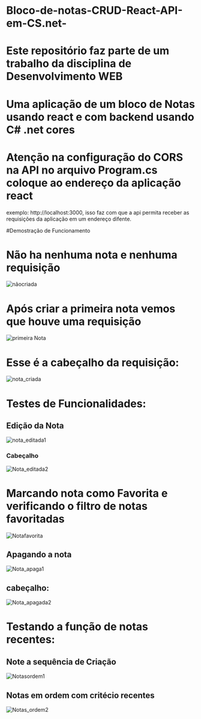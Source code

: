 # Bloco-de-notas-CRUD-React-API-em-CS.net-
# Este repositório faz parte de um trabalho  da disciplina de Desenvolvimento WEB
# Uma aplicação de um bloco de Notas usando react e com backend usando C# .net cores
# Atenção na configuração do CORS na API no arquivo Program.cs coloque ao endereço da aplicação react
exemplo: http://localhost:3000, isso faz com que  a api permita receber as requisições da aplicação em um endereço difente. 



#Demostração de Funcionamento

# Não ha nenhuma nota  e nenhuma requisição
![nãocriada](https://github.com/user-attachments/assets/94a38ecc-3cf3-4f26-a516-8c22da301d91)
# Após criar a  primeira nota vemos que houve uma requisição
![primeira Nota](https://github.com/user-attachments/assets/61aee3b8-aba9-4747-b671-c7a6820d06cf)
# Esse é a cabeçalho da requisição:
![nota_criada](https://github.com/user-attachments/assets/cb186d6a-857d-4198-b34b-81ce7575dfb4)
# Testes de Funcionalidades:
## Edição da Nota
![nota_editada1](https://github.com/user-attachments/assets/855a3b6d-2429-4d79-a530-acbeefac8478)
### Cabeçalho
![Nota_editada2](https://github.com/user-attachments/assets/91fa79f8-2df4-4f2c-8940-85522bc3933e)

# Marcando nota como Favorita e verificando o filtro de notas favoritadas
![Notafavorita](https://github.com/user-attachments/assets/78914fca-502b-47a5-9459-b20c516f6f25)

## Apagando a nota
![Nota_apaga1](https://github.com/user-attachments/assets/753bc4bc-47cd-4380-84de-98014035ef73)
## cabeçalho:
![Nota_apagada2](https://github.com/user-attachments/assets/a315e6e4-7d16-40c1-9a3c-f17f9bdc8aff)
# Testando a função de notas recentes:
## Note a sequência de Criação
![Notasordem1](https://github.com/user-attachments/assets/b6d8d46c-704d-40dd-bec2-da88ebc07d21)
## Notas em ordem  com critécio recentes
![Notas_ordem2](https://github.com/user-attachments/assets/20913807-2c13-427b-a7e9-30f5d3084293)


